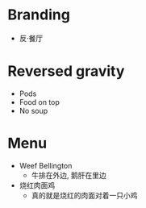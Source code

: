 # Branding
- 反·餐厅

# Reversed gravity
- Pods
- Food on top
- No soup

# Menu
- Weef Bellington
  - 牛排在外边, 鹅肝在里边
- 烧红肉面鸡
  - 真的就是烧红的肉面对着一只小鸡